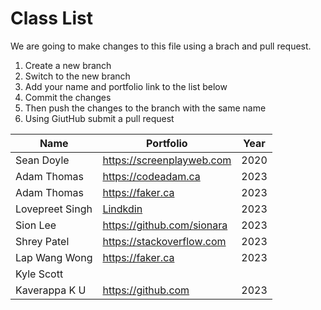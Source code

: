 # Class List

We are going to make changes to this file using a brach and pull request.

1. Create a new branch
2. Switch to the new branch
3. Add your name and portfolio link to the list below
4. Commit the changes
5. Then push the changes to the branch with the same name
6. Using GiutHub submit a pull request

| Name        | Portfolio                 | Year |
| ----------- | ------------------------- | ---- |
| Sean Doyle  | https://screenplayweb.com | 2020 |
| Adam Thomas | https://codeadam.ca       | 2023 |
| Adam Thomas | https://faker.ca          | 2023 |
| Lovepreet Singh | [Lindkdin](https://www.linkedin.com/in/lovepreet-singh-b1771718a/)          | 2023 |
| Sion Lee | https://github.com/sionara | 2023 |
| Shrey Patel | https://stackoverflow.com | 2023 |
| Lap Wang Wong | https://faker.ca          | 2023 |
| Kyle Scott  | 
| Kaverappa K U | https://github.com        | 2023 |


